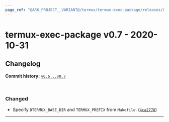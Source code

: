 ```yaml
---
page_ref: "@ARK_PROJECT__VARIANT@/termux/termux-exec-package/releases/0/v0.7.html"
---
```


# termux-exec-package v0.7 - 2020-10-31

## Changelog

**Commit history:** [`v0.6...v0.7`](https://github.com/termux/termux-exec-package/compare/v0.6...v0.7)

&nbsp;



### Changed

- Specify `DTERMUX_BASE_DIR` and `TERMUX_PREFIX` from `Makefile`. ([`4ca2778`](https://github.com/termux/termux-exec-package/commit/4ca2778))

---

&nbsp;

